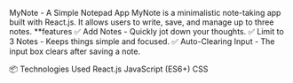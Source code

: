 MyNote - A Simple Notepad App
MyNote is a minimalistic note-taking app built with React.js. It allows users to write, save, and manage up to three notes.
\*\*features
✅ Add Notes - Quickly jot down your thoughts.
✅ Limit to 3 Notes - Keeps things simple and focused.
✅ Auto-Clearing Input - The input box clears after saving a note.

📦 Technologies Used
React.js
JavaScript (ES6+)
CSS
